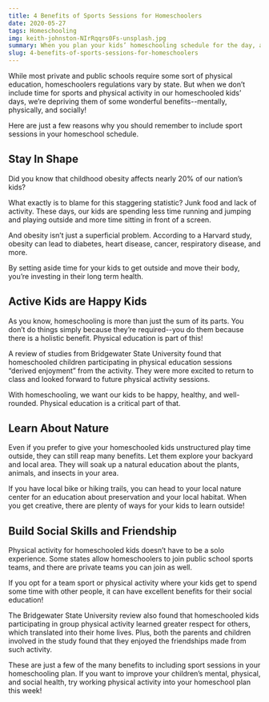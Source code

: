 ```yaml
---
title: 4 Benefits of Sports Sessions for Homeschoolers
date: 2020-05-27
tags: Homeschooling
img: keith-johnston-NIrRqqrs0Fs-unsplash.jpg
summary: When you plan your kids’ homeschooling schedule for the day, are you including time for sport sessions?
slug: 4-benefits-of-sports-sessions-for-homeschoolers
---
```


While most private and public schools require some sort of physical education, homeschoolers regulations vary by state. But when we don’t include time for sports and physical activity in our homeschooled kids’ days, we’re depriving them of some wonderful benefits--mentally, physically, and socially!

Here are just a few reasons why you should remember to include sport sessions in your homeschool schedule.

## Stay In Shape
Did you know that childhood obesity affects nearly 20% of our nation’s kids?

What exactly is to blame for this staggering statistic? Junk food and lack of activity. These days, our kids are spending less time running and jumping and playing outside and more time sitting in front of a screen.

And obesity isn’t just a superficial problem. According to a Harvard study, obesity can lead to diabetes, heart disease, cancer, respiratory disease, and more.

By setting aside time for your kids to get outside and move their body, you’re investing in their long term health.

## Active Kids are Happy Kids
As you know, homeschooling is more than just the sum of its parts. You don’t do things simply because they’re required--you do them because there is a holistic benefit. Physical education is part of this!

A review of studies from Bridgewater State University found that homeschooled children participating in physical education sessions “derived enjoyment” from the activity. They were more excited to return to class and looked forward to future physical activity sessions.

With homeschooling, we want our kids to be happy, healthy, and well-rounded. Physical education is a critical part of that.

## Learn About Nature
Even if you prefer to give your homeschooled kids unstructured play time outside, they can still reap many benefits. Let them explore your backyard and local area. They will soak up a natural education about the plants, animals, and insects in your area.

If you have local bike or hiking trails, you can head to your local nature center for an education about preservation and your local habitat. When you get creative, there are plenty of ways for your kids to learn outside!

## Build Social Skills and Friendship
Physical activity for homeschooled kids doesn’t have to be a solo experience. Some states allow homeschoolers to join public school sports teams, and there are private teams you can join as well.

If you opt for a team sport or physical activity where your kids get to spend some time with other people, it can have excellent benefits for their social education!

The Bridgewater State University review also found that homeschooled kids participating in group physical activity learned greater respect for others, which translated into their home lives. Plus, both the parents and children involved in the study found that they enjoyed the friendships made from such activity.

These are just a few of the many benefits to including sport sessions in your homeschooling plan. If you want to improve your children’s mental, physical, and social health, try working physical activity into your homeschool plan this week!